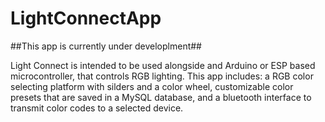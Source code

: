 # LightConnectApp
##This app is currently under developlment##

Light Connect is intended to be used alongside and Arduino or ESP based microcontroller, that controls RGB lighting. 
This app includes: a RGB color selecting platform with silders and a color wheel, customizable color presets that are saved
in a MySQL database, and a bluetooth interface to transmit color codes to a selected device. 


